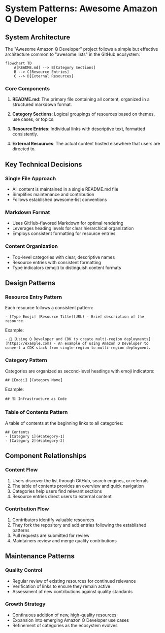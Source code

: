 # System Patterns: Awesome Amazon Q Developer

## System Architecture

The "Awesome Amazon Q Developer" project follows a simple but effective architecture common to "awesome lists" in the GitHub ecosystem:

```mermaid
flowchart TD
    A[README.md] --> B[Category Sections]
    B --> C[Resource Entries]
    C --> D[External Resources]
```

### Core Components

1. **README.md**: The primary file containing all content, organized in a structured markdown format.

2. **Category Sections**: Logical groupings of resources based on themes, use cases, or topics.

3. **Resource Entries**: Individual links with descriptive text, formatted consistently.

4. **External Resources**: The actual content hosted elsewhere that users are directed to.

## Key Technical Decisions

### Single File Approach
- All content is maintained in a single README.md file
- Simplifies maintenance and contribution
- Follows established awesome-list conventions

### Markdown Format
- Uses GitHub-flavored Markdown for optimal rendering
- Leverages heading levels for clear hierarchical organization
- Employs consistent formatting for resource entries

### Content Organization
- Top-level categories with clear, descriptive names
- Resource entries with consistent formatting
- Type indicators (emoji) to distinguish content formats

## Design Patterns

### Resource Entry Pattern
Each resource follows a consistent pattern:
```
- [Type Emoji] [Resource Title](URL) - Brief description of the resource.
```

Example:
```
- 📝 [Using Q Developer and CDK to create multi-region deployments](https://example.com) - An example of using Amazon Q Developer to convert a CDK stack from single-region to multi-region deployment.
```

### Category Pattern
Categories are organized as second-level headings with emoji indicators:
```
## [Emoji] [Category Name]
```

Example:
```
## 🏗️ Infrastructure as Code
```

### Table of Contents Pattern
A table of contents at the beginning links to all categories:
```
## Contents
- [Category 1](#category-1)
- [Category 2](#category-2)
```

## Component Relationships

### Content Flow
1. Users discover the list through GitHub, search engines, or referrals
2. The table of contents provides an overview and quick navigation
3. Categories help users find relevant sections
4. Resource entries direct users to external content

### Contribution Flow
1. Contributors identify valuable resources
2. They fork the repository and add entries following the established patterns
3. Pull requests are submitted for review
4. Maintainers review and merge quality contributions

## Maintenance Patterns

### Quality Control
- Regular review of existing resources for continued relevance
- Verification of links to ensure they remain active
- Assessment of new contributions against quality standards

### Growth Strategy
- Continuous addition of new, high-quality resources
- Expansion into emerging Amazon Q Developer use cases
- Refinement of categories as the ecosystem evolves
